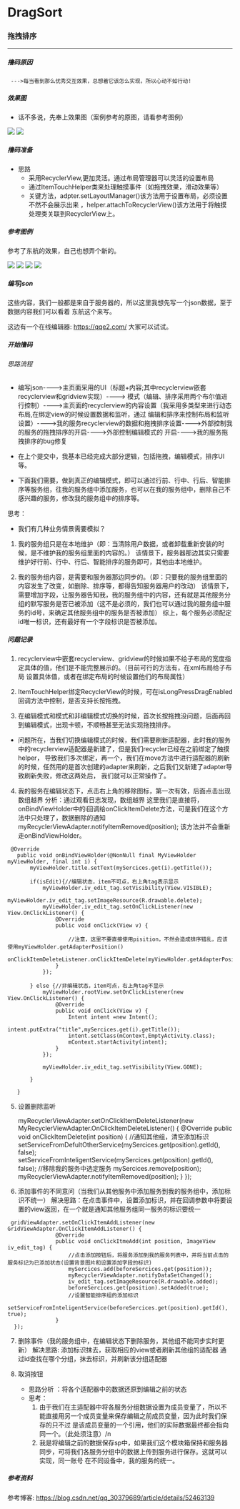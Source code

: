 # DragSort
### 拖拽排序
****
#####  撸码原因
     --->每当看到那么优秀交互效果，总想着它该怎么实现，所以心动不如行动!

##### 效果图

*   话不多说，先奉上效果图（案例参考的原图，请看参考图例）

 <img src="app/src/main/assets/sort1.gif">
 <img src="app/src/main/assets/sort2.gif">


#####  撸码准备
 * 思路
      * 采用RecyclerView,更加灵活。通过布局管理器可以灵活的设置布局
      * 通过ItemTouchHelper类来处理触摸事件（如拖拽效果，滑动效果等）
      * 关键方法，adpter.setLayoutManager()该方法用于设置布局，必须设置不然不会展示出来
        ，helper.attachToRecyclerView()该方法用于将触摸处理类关联到RecyclerView上。

##### 参考图例

 参考了东航的效果，自己也想弄个新的。

 <img src="app/src/main/assets/yangben1.png">

 <img src="app/src/main/assets/yangben2.png">

 <img src="app/src/main/assets/yangben3.png">

 <img src="app/src/main/assets/yangben4.png">

#####  编写json
  这些内容，我们一般都是来自于服务器的，所以这里我想先写一个json数据，至于数据内容我们可以看着
  东航这个来写。

  这边有一个在线编辑器: https://qqe2.com/
  大家可以试试。

##### 开始撸码

###### 思路流程
  - 编写json---->主页面采用的UI（标题<linelayout>+内容<recyclerview>;其中recyclerview嵌套recyclerview和gridview实现）---->
  模式（编辑、排序采用两个布尔值进行控制）---->主页面的recyclerview的内容设置（我采用多类型来进行动态布局,在绑定view的时候设置数据和监听，通过
  编辑和排序来控制布局和监听设置）---->我的服务recyclerview的数据和拖拽排序设置---->外部控制我的服务的拖拽排序的开启---->外部控制编辑模式的
  开启---->我的服务拖拽排序的bug修复

  - 在上个提交中，我基本已经完成大部分逻辑，包括拖拽，编辑模式，排序UI等。

  - 下面我们需要，做到真正的编辑模式，即可以通过行前、行中、行后、智能排序等服务组，往我的服务组中添加服务，也可以在我的服务组中，删除自己不感兴趣的服务，修改我的服务组中的排序等。

  思考：
  * 我们有几种业务情景需要模拟？
  1. 我的服务组只是在本地维护（即：当清除用户数据，或者卸载重新安装的时候，是不维护我的服务组里面的内容的。）
  该情景下，服务器那边其实只需要维护好行前、行中、行后、智能排序的服务即可，其他由本地维护。

  2. 我的服务组内容，是需要和服务器那边同步的。（即：只要我的服务组里面的内容发生了改变，如删除、排序等，都得告知服务器用户的改动）
  该情景下，需要增加字段，让服务器告知我，我的服务组中的内容，还有就是其他服务分组的默写服务是否已被添加（这不是必须的，我们也可以通过我的服务组中服务的id号，来确定其他服务组中的服务是否被添加）
  综上，每个服务必须配定id唯一标识，还有最好有一个字段标识是否被添加。


#####  问题记录

   1. recyclerview中嵌套recyclerview、gridview的时候如果不给子布局的宽度指定具体的值，他们是不能完整展示的。（目前可行的方法有，在xml布局给子布局
   设置具体值，或者在绑定布局的时候设置他们的布局属性）

   2. ItemTouchHelper绑定RecyclerView的时候，可在isLongPressDragEnabled回调方法中控制，是否支持长按拖拽。

   3. 在编辑模式和模式和非编辑模式切换的时候，首次长按拖拽没问题，后面再回到编辑模式，出现卡顿，不顺畅甚至无法实现拖拽排序。

   - 问题所在，当我们切换编辑模式的时候，我们需要刷新适配器，此时我的服务中的recyclerview适配器是新建了，但是我们recycler已经在之前绑定了触摸helper，
   导致我们多次绑定，再一个，我们在move方法中进行适配器的刷新的时候，任然用的是首次创建的adapter来刷新，之后我们又新建了adapter导致刷新失败，修改这两处后，
   我们就可以正常操作了。

   4. 我的服务在编辑状态下，点击右上角的移除图标，第一次有效，后面点击出现数组越界
   分析：通过观看日志发现，数组越界
   这里我们是直接将，onBindViewHolder中的i回调给onClickItemDelete方法，可是我们在这个方法中只处理了，数据删除的通知 myRecyclerViewAdapter.notifyItemRemoved(position);
   该方法并不会重新走onBindViewHolder。

     @Override
       public void onBindViewHolder(@NonNull final MyViewHolder myViewHolder, final int i) {
           myViewHolder.title.setText(mySercices.get(i).getTitle());

           if(isEdit){//编辑状态，item不可点，右上角tag表示显示
               myViewHolder.iv_edit_tag.setVisibility(View.VISIBLE);
               myViewHolder.iv_edit_tag.setImageResource(R.drawable.delete);
               myViewHolder.iv_edit_tag.setOnClickListener(new View.OnClickListener() {
                   @Override
                   public void onClick(View v) {

                       //注意，这里不要直接使用pisition，不然会造成排序错乱，应该使用myViewHolder.getAdapterPosition()
                       onClickItemDeleteListener.onClickItemDelete(myViewHolder.getAdapterPosition());
                   }
               });

           } else {//非编辑状态，item可点，右上角tag不显示
               myViewHolder.rootView.setOnClickListener(new View.OnClickListener() {
                   @Override
                   public void onClick(View v) {
                       Intent intent =new Intent();
                       intent.putExtra("title",mySercices.get(i).getTitle());
                       intent.setClass(mContext,EmptyActivity.class);
                       mContext.startActivity(intent);
                   }
               });

               myViewHolder.iv_edit_tag.setVisibility(View.GONE);

           }

       }

   5. 设置删除监听


       myRecyclerViewAdapter.setOnClickItemDeleteListener(new MyRecyclerViewAdapter.OnClickItemDeleteListener() {
            @Override
            public void onClickItemDelete(int position) {
                //通知其他组，清空添加标识
                setServiceFromDefultOtherService(mySercices.get(position).getId(), false);
                setServiceFromInteligentService(mySercices.get(position).getId(), false);
                //移除我的服务中选定服务
                mySercices.remove(position);
                myRecyclerViewAdapter.notifyItemRemoved(position);
            }
      });



   6. 添加事件的不同意问（当我们从其他服务中添加服务到我的服务组中，添加标识不统一）
       解决思路：在点击事件中，设置添加标识，并在回调参数中将要设置的view返回，在一个就是通知其他服务组同一服务的标识要统一

     gridViewAdapter.setOnClickItemAddListener(new GridViewAdapter.OnClickItemAddListener() {
                   @Override
                   public void onClickItmeAdd(int position, ImageView iv_edit_tag) {
                       //点击添加按钮后，将服务添加到我的服务列表中，并将当前点击的服务标记为已添加状态(设置背景图片和设置添加字段的标识)
                       mySercices.add(beforeSercices.get(position));
                       myRecyclerViewAdapter.notifyDataSetChanged();
                       iv_edit_tag.setImageResource(R.drawable.added);
                       beforeSercices.get(position).setAdded(true);
                       //设置智能排序组的添加标识
                       setServiceFromInteligentService(beforeSercices.get(position).getId(), true);
                   }
      });


   7. 删除事件（我的服务组中，在编辑状态下删除服务，其他组不能同步实时更新）
      解决思路: 添加标识抹去，获取相应的view或者刷新其他组的适配器
      通过id查找在哪个分组，抹去标识，并刷新该分组适配器


   7. 取消按钮
      - 思路分析 ：将各个适配器中的数据还原到编辑之前的状态
      - 思考：
           1. 由于我们在主适配器中将各服务分组数据设置为成员变量了，所以不能直接用另一个成员变量来保存编辑之前成员变量，因为此时我们保存的只不过
            是该成员变量的一个引用，他们的实际数据最终都会指向同一个。（此处须注意）/n
           2. 我是将编辑之前的数据保存sp中，如果我们这个模块箱保持和服务器同步，可将我们各服务分组中的数据上传到服务进行保存。这就可以实现，同一账号
            在不同设备中，我的服务的统一。



##### 参考资料
  参考博客: https://blog.csdn.net/qq_30379689/article/details/52463139


